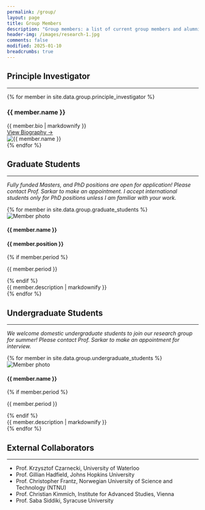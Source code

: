 ```yaml
---
permalink: /group/
layout: page
title: Group Members
description: "Group members: a list of current group members and alumni."
header-img: /images/research-1.jpg
comments: false
modified: 2025-01-10
breadcrumbs: true
---
```


## Principle Investigator
-----

{% for member in site.data.group.principle_investigator %}
<div class="pi-card">
  <div class="pi-info">
    <h3>{{ member.name }}</h3>
      <div class="member-bio">{{ member.bio | markdownify }}</div>
    <a href="{{ site.url }}{{ member.bio_link }}" class="member-link">View Biography →</a>
  </div>
  <div class="pi-photo">
    <img src="{{ site.url }}/{{ member.image }}" alt="{{ member.name }}">
  </div>
</div>
{% endfor %}

## Graduate Students
-----

_Fully funded Masters, and PhD  positions are open for application! Please contact Prof. Sarkar to make an appointment. I accept international students only for PhD positions unless I am familiar with your work._

<div class="member-grid">
{% for member in site.data.group.graduate_students %}
  <div class="member-card">
  <img src="{{ site.url }}/{{ member.image }}" alt="Member photo" class="member-thumbnail">
    <div class="member-info">
      <h4>{{ member.name }}</h4>
      <h4>{{ member.position }}</h4>
      {% if member.period %}<p class="member-period">{{ member.period }}</p>{% endif %}
      <div class="member-description">{{ member.description | markdownify }}</div>
    </div>
  </div>
{% endfor %}
</div>

## Undergraduate Students
-----

_We welcome domestic undergraduate students to join our research group for summer! Please contact Prof. Sarkar to make an appointment for interview._

<div class="member-grid">
{% for member in site.data.group.undergraduate_students %}
  <div class="member-card">
  <img src="{{ site.url }}/{{ member.image }}" alt="Member photo" class="member-thumbnail">
    <div class="member-info">
      <h4>{{ member.name }}</h4>
      {% if member.period %}<p class="member-period">{{ member.period }}</p>{% endif %}
      <div class="member-description">{{ member.description | markdownify }}</div>
    </div>
  </div>
{% endfor %}
</div>

## External Collaborators
-----

- Prof. Krzysztof Czarnecki, University of Waterloo
- Prof. Gillian Hadfield, Johns Hopkins University 
- Prof. Christopher Frantz, Norwegian University of Science and Technology (NTNU) 
- Prof. Christian Kimmich, Institute for Advanced Studies, Vienna
- Prof. Saba Siddiki, Syracuse University
